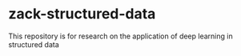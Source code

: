 # zack-structured-data
This repository is for research on the application of deep learning in structured data
